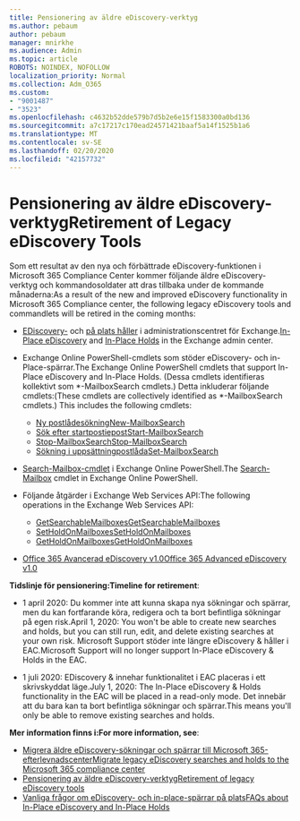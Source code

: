 ```yaml
---
title: Pensionering av äldre eDiscovery-verktyg
ms.author: pebaum
author: pebaum
manager: mnirkhe
ms.audience: Admin
ms.topic: article
ROBOTS: NOINDEX, NOFOLLOW
localization_priority: Normal
ms.collection: Adm_O365
ms.custom:
- "9001487"
- "3523"
ms.openlocfilehash: c4632b52dde579b7d5b2e6e15f1583300a0bd136
ms.sourcegitcommit: a7c17217c170ead24571421baaf5a14f1525b1a6
ms.translationtype: MT
ms.contentlocale: sv-SE
ms.lasthandoff: 02/20/2020
ms.locfileid: "42157732"
---
```

# <a name="retirement-of-legacy-ediscovery-tools"></a><span data-ttu-id="eaeab-102">Pensionering av äldre eDiscovery-verktyg</span><span class="sxs-lookup"><span data-stu-id="eaeab-102">Retirement of Legacy eDiscovery Tools</span></span>

<span data-ttu-id="eaeab-103">Som ett resultat av den nya och förbättrade eDiscovery-funktionen i Microsoft 365 Compliance Center kommer följande äldre eDiscovery-verktyg och kommandosoldater att dras tillbaka under de kommande månaderna:</span><span class="sxs-lookup"><span data-stu-id="eaeab-103">As a result of the new and improved eDiscovery functionality in Microsoft 365 Compliance center, the following legacy eDiscovery tools and commandlets will be retired in the coming months:</span></span>

- <span data-ttu-id="eaeab-104">[EDiscovery-](https://docs.microsoft.com/exchange/security-and-compliance/in-place-ediscovery/in-place-ediscovery) och [på plats håller](https://docs.microsoft.com/exchange/security-and-compliance/create-or-remove-in-place-holds) i administrationscentret för Exchange.</span><span class="sxs-lookup"><span data-stu-id="eaeab-104">[In-Place eDiscovery](https://docs.microsoft.com/exchange/security-and-compliance/in-place-ediscovery/in-place-ediscovery) and [In-Place Holds](https://docs.microsoft.com/exchange/security-and-compliance/create-or-remove-in-place-holds) in the Exchange admin center.</span></span>

- <span data-ttu-id="eaeab-105">Exchange Online PowerShell-cmdlets som stöder eDiscovery- och in-Place-spärrar.</span><span class="sxs-lookup"><span data-stu-id="eaeab-105">The Exchange Online PowerShell cmdlets that support In-Place eDiscovery and In-Place Holds.</span></span> <span data-ttu-id="eaeab-106">(Dessa cmdlets identifieras kollektivt som \*-MailboxSearch cmdlets.) Detta inkluderar följande cmdlets:</span><span class="sxs-lookup"><span data-stu-id="eaeab-106">(These cmdlets are collectively identified as \*-MailboxSearch cmdlets.) This includes the following cmdlets:</span></span>

    - [<span data-ttu-id="eaeab-107">Ny postlådesökning</span><span class="sxs-lookup"><span data-stu-id="eaeab-107">New-MailboxSearch</span></span>](https://docs.microsoft.com/powershell/module/exchange/policy-and-compliance-content-search/new-mailboxsearch)
    - [<span data-ttu-id="eaeab-108">Sök efter startpostiepost</span><span class="sxs-lookup"><span data-stu-id="eaeab-108">Start-MailboxSearch</span></span>](https://docs.microsoft.com/powershell/module/exchange/policy-and-compliance-content-search/start-mailboxsearch)
    - [<span data-ttu-id="eaeab-109">Stop-MailboxSearch</span><span class="sxs-lookup"><span data-stu-id="eaeab-109">Stop-MailboxSearch</span></span>](https://docs.microsoft.com/powershell/module/exchange/policy-and-compliance-content-search/stop-mailboxsearch)
    - [<span data-ttu-id="eaeab-110">Sökning i uppsättningpostlåda</span><span class="sxs-lookup"><span data-stu-id="eaeab-110">Set-MailboxSearch</span></span>](https://docs.microsoft.com/powershell/module/exchange/policy-and-compliance-content-search/set-mailboxsearch)

- <span data-ttu-id="eaeab-111">[Search-Mailbox-cmdlet](https://docs.microsoft.com/powershell/module/exchange/mailboxes/search-mailbox?view=exchange-ps) i Exchange Online PowerShell.</span><span class="sxs-lookup"><span data-stu-id="eaeab-111">The [Search-Mailbox](https://docs.microsoft.com/powershell/module/exchange/mailboxes/search-mailbox?view=exchange-ps) cmdlet in Exchange Online PowerShell.</span></span>
- <span data-ttu-id="eaeab-112">Följande åtgärder i Exchange Web Services API:</span><span class="sxs-lookup"><span data-stu-id="eaeab-112">The following operations in the Exchange Web Services API:</span></span>
    - [<span data-ttu-id="eaeab-113">GetSearchableMailboxes</span><span class="sxs-lookup"><span data-stu-id="eaeab-113">GetSearchableMailboxes</span></span>](https://docs.microsoft.com/exchange/client-developer/web-service-reference/getsearchablemailboxes-operation)
    - [<span data-ttu-id="eaeab-114">SetHoldOnMailboxes</span><span class="sxs-lookup"><span data-stu-id="eaeab-114">SetHoldOnMailboxes</span></span>](https://docs.microsoft.com/exchange/client-developer/web-service-reference/setholdonmailboxes-operation)
    - [<span data-ttu-id="eaeab-115">GetHoldOnMailboxes</span><span class="sxs-lookup"><span data-stu-id="eaeab-115">GetHoldOnMailboxes</span></span>](https://docs.microsoft.com/exchange/client-developer/web-service-reference/getholdonmailboxes-operation)

- [<span data-ttu-id="eaeab-116">Office 365 Avancerad eDiscovery v1.0</span><span class="sxs-lookup"><span data-stu-id="eaeab-116">Office 365 Advanced eDiscovery v1.0</span></span>](https://docs.microsoft.com/en-us/microsoft-365/compliance/office-365-advanced-ediscovery)

<span data-ttu-id="eaeab-117">**Tidslinje för pensionering:**</span><span class="sxs-lookup"><span data-stu-id="eaeab-117">**Timeline for retirement**:</span></span>
- <span data-ttu-id="eaeab-118">1 april 2020: Du kommer inte att kunna skapa nya sökningar och spärrar, men du kan fortfarande köra, redigera och ta bort befintliga sökningar på egen risk.</span><span class="sxs-lookup"><span data-stu-id="eaeab-118">April 1, 2020: You won't be able to create new searches and holds, but you can still run, edit, and delete existing searches at your own risk.</span></span> <span data-ttu-id="eaeab-119">Microsoft Support stöder inte längre eDiscovery & håller i EAC.</span><span class="sxs-lookup"><span data-stu-id="eaeab-119">Microsoft Support will no longer support In-Place eDiscovery & Holds in the EAC.</span></span>

- <span data-ttu-id="eaeab-120">1 juli 2020: EDiscovery & innehar funktionalitet i EAC placeras i ett skrivskyddat läge.</span><span class="sxs-lookup"><span data-stu-id="eaeab-120">July 1, 2020: The In-Place eDiscovery & Holds functionality in the EAC will be placed in a read-only mode.</span></span> <span data-ttu-id="eaeab-121">Det innebär att du bara kan ta bort befintliga sökningar och spärrar.</span><span class="sxs-lookup"><span data-stu-id="eaeab-121">This means you'll only be able to remove existing searches and holds.</span></span>

<span data-ttu-id="eaeab-122">**Mer information finns i:**</span><span class="sxs-lookup"><span data-stu-id="eaeab-122">**For more information, see**:</span></span>

 - [<span data-ttu-id="eaeab-123">Migrera äldre eDiscovery-sökningar och spärrar till Microsoft 365-efterlevnadscenter</span><span class="sxs-lookup"><span data-stu-id="eaeab-123">Migrate legacy eDiscovery searches and holds to the Microsoft 365 compliance center</span></span>](https://docs.microsoft.com/en-us/microsoft-365/compliance/migrate-legacy-ediscovery-searches-and-holds)
 - [<span data-ttu-id="eaeab-124">Pensionering av äldre eDiscovery-verktyg</span><span class="sxs-lookup"><span data-stu-id="eaeab-124">Retirement of legacy eDiscovery tools</span></span>](https://docs.microsoft.com/en-us/microsoft-365/compliance/legacy-ediscovery-retirement)
 - [<span data-ttu-id="eaeab-125">Vanliga frågor om eDiscovery- och in-place-spärrar på plats</span><span class="sxs-lookup"><span data-stu-id="eaeab-125">FAQs about In-Place eDiscovery and In-Place Holds</span></span>](https://docs.microsoft.com/en-us/microsoft-365/compliance/legacy-ediscovery-retirement#faqs-about-in-place-ediscovery-and-in-place-holds)



